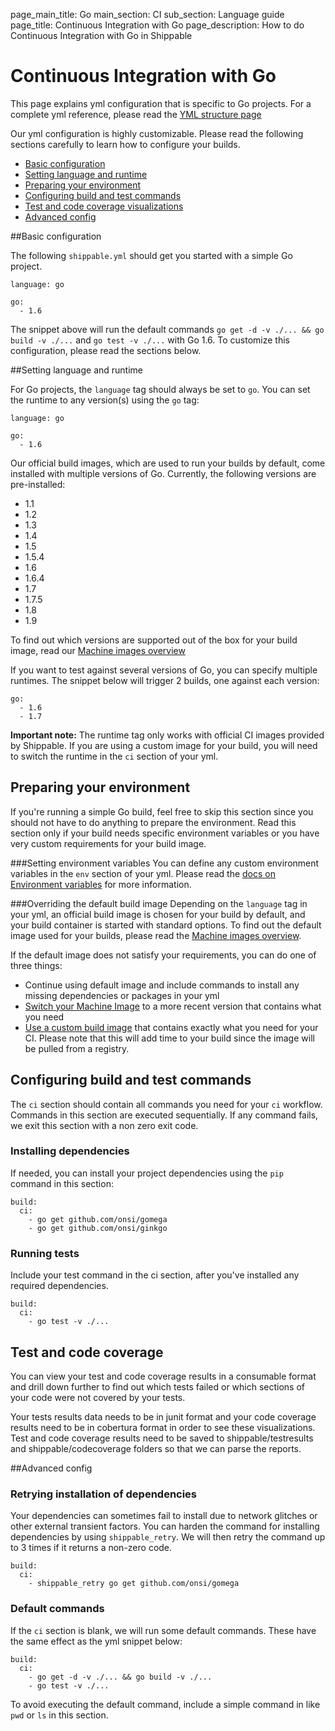 page_main_title: Go
main_section: CI
sub_section: Language guide
page_title: Continuous Integration with Go
page_description: How to do Continuous Integration with Go in Shippable

# Continuous Integration with Go
This page explains yml configuration that is specific to Go projects. For a complete yml reference, please read the [YML structure page](yml-structure/)

Our yml configuration is highly customizable. Please read the following sections carefully to learn how to
configure your builds.

-  [Basic configuration](#basic-go-config)
-  [Setting language and runtime](#language)
-  [Preparing your environment](#environment)
-  [Configuring build and test commands](#build-test)
-  [Test and code coverage visualizations](#test-coverage-reports)
-  [Advanced config](#advanced-config)

<a name="basic-go-config"></a>
##Basic configuration

The following `shippable.yml` should get you started with a simple Go project.

```
language: go

go:
  - 1.6
```

The snippet above will run the default commands `go get -d -v ./... && go build -v ./...` and `go test -v ./...` with Go 1.6. To customize this configuration, please read the sections below.

<a name="language"></a>
##Setting language and runtime

For Go projects, the `language` tag should always be set to `go`. You can set the runtime to any version(s) using the `go` tag:

```
language: go

go:
  - 1.6
```

Our official build images, which are used to run your builds by default, come installed with multiple versions of Go. Currently, the following versions are pre-installed:

-  1.1
-  1.2
-  1.3
-  1.4
-  1.5
-  1.5.4
-  1.6
-  1.6.4
-  1.7
-  1.7.5
-  1.8
-  1.9

To find out which versions are supported out of the box for your build image, read our [Machine images overview](/platform/tutorial/runtime/ami-overview/)

If you want to test against several versions of Go, you can specify multiple runtimes. The snippet below will trigger 2 builds, one against each version:

```
go:
  - 1.6
  - 1.7

```

**Important note:** The runtime tag only works with official CI images provided by Shippable. If you are using a custom image for your build, you will need to switch the runtime in the `ci` section of your yml.

<a name="environment"></a>
## Preparing your environment

If you're running a simple Go build, feel free to skip this section since you should not have to do anything to prepare the environment. Read this section only if your build needs specific environment variables or you have very custom requirements for your build image.

###Setting environment variables
You can define any custom environment variables in the `env` section of your yml. Please read the [docs on Environment variables](env-vars/) for more information.

###Overriding the default build image
Depending on the `language` tag in your yml, an official build image is chosen for your build by default, and your build container is started with standard options. To find out the default image used for your builds, please read the [Machine images overview](../platform/tutorial/runtime/ami-overview/).

If the default image does not satisfy your requirements, you can do one of three things:

-  Continue using default image and include commands to install any missing dependencies or packages in your yml
-  [Switch your Machine Image](../ci/build-image/#changing-your-default-tag) to a more recent version that contains what you need
-  [Use a custom build image](../ci/custom-docker-image/) that contains exactly what you need for your CI. Please note that this will add time to your build since the image will be pulled from a registry.

<a name="build-test"></a>
## Configuring build and test commands
The `ci` section should contain all commands you need for your `ci` workflow. Commands in this section are executed sequentially. If any command fails, we exit this section with a non zero exit code.

### Installing dependencies
If needed, you can install your project dependencies using the `pip` command in this section:

```
build:
  ci:
    - go get github.com/onsi/gomega
    - go get github.com/onsi/ginkgo
```

### Running tests
Include your test command in the ci section, after you've installed any required dependencies.

```
build:
  ci:
    - go test -v ./...
```

<a name="test-coverage-reports"></a>
## Test and code coverage
You can view your test and code coverage results in a consumable format and drill down further to find out which tests failed or which sections of your code were not covered by your tests.

Your tests results data needs to be in junit format and your code coverage results need to be in cobertura format in order to see these visualizations. Test and code coverage results need to be saved to shippable/testresults and shippable/codecoverage folders so that we can parse the reports.

<a name="advanced-config"></a>
##Advanced config
### Retrying installation of dependencies
Your dependencies can sometimes fail to install due to network glitches or other external transient factors. You can harden the command for installing dependencies by using `shippable_retry`. We will then retry the command up to 3 times if it returns a non-zero code.


```
build:
  ci:
    - shippable_retry go get github.com/onsi/gomega
```

### Default commands

If the `ci` section is blank, we will run some default commands. These have the same effect as the yml snippet below:

```
build:
  ci:
    - go get -d -v ./... && go build -v ./...
    - go test -v ./...
```

To avoid executing the default command, include a simple command in like `pwd` or `ls` in this section.
